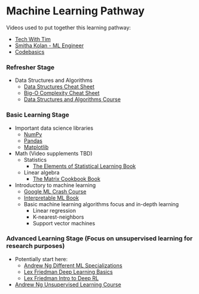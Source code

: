 # Machine Learning Pathway

Videos used to put together this learning pathway:
- [Tech With Tim](https://www.youtube.com/watch?v=nl7kDPYD20A&list=PL_7ZkXVd4FT6DZpl2tUmT3_j0KByeImiT&index=6)
- [Smitha Kolan - ML Engineer](https://www.youtube.com/watch?v=y4o9hrSCDPI&list=PL_7ZkXVd4FT6DZpl2tUmT3_j0KByeImiT&index=4)
- [Codebasics](https://www.youtube.com/watch?v=T4MLrtOKPjY&list=PL_7ZkXVd4FT6DZpl2tUmT3_j0KByeImiT&index=1)

### Refresher Stage
- Data Structures and Algorithms
  - [Data Structures Cheat Sheet](https://www.techinterviewhandbook.org/algorithms/study-cheatsheet/)
  - [Big-O Complexity Cheat Sheet](https://www.bigocheatsheet.com/)
  - [Data Structures and Algorithms Course](https://www.youtube.com/watch?v=pkYVOmU3MgA)

### Basic Learning Stage
- Important data science libraries
  - [NumPy](https://www.youtube.com/watch?v=QUT1VHiLmmI)
  - [Pandas](https://www.youtube.com/playlist?list=PLeo1K3hjS3uuASpe-1LjfG5f14Bnozjwy)
  - [Matplotlib](https://www.youtube.com/watch?v=3Xc3CA655Y4)
- Math (Video supplements TBD)
  - Statistics
    - [The Elements of Statistical Learning Book](https://hastie.su.domains/Papers/ESLII.pdf)
  - Linear algebra
    - [The Matrix Cookbook Book](http://www2.imm.dtu.dk/pubdb/edoc/imm3274.pdf)
- Introductory to machine learning
  - [Google ML Crash Course](https://developers.google.com/machine-learning/crash-course)
  - [Interpretable ML Book](https://christophm.github.io/interpretable-ml-book/)
  - Basic machine learning algorithms focus and in-depth learning
    - Linear regression
    - K-nearest-neighbors
    - Support vector machines

### Advanced Learning Stage (Focus on unsupervised learning for research purposes)
- Potentially start here: 
  - [Andrew Ng Different ML Specializations](https://www.coursera.org/specializations/machine-learning-introduction)
  - [Lex Friedman Deep Learning Basics](https://www.youtube.com/watch?v=O5xeyoRL95U)
  - [Lex Friedman Intro to Deep RL](https://www.youtube.com/watch?v=zR11FLZ-O9M)
- [Andrew Ng Unsupervised Learning Course](https://www.coursera.org/learn/unsupervised-learning-recommenders-reinforcement-learning?specialization=machine-learning-introduction)
